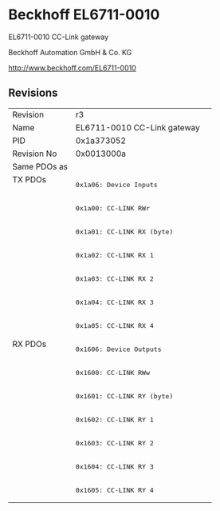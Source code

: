 # Beckhoff EL6711-0010

EL6711-0010 CC-Link gateway

Beckhoff Automation GmbH & Co. KG

http://www.beckhoff.com/EL6711-0010

## Revisions
<table>
<tr >
<td>Revision</td>
<td>r3</td>
</tr>
<tr >
<td>Name</td>
<td>EL6711-0010 CC-Link gateway</td>
</tr>
<tr >
<td>PID</td>
<td>0x1a373052</td>
</tr>
<tr >
<td>Revision No</td>
<td>0x0013000a</td>
</tr>
<tr >
<td>Same PDOs as</td>
<td></td>
</tr>
<tr class="txpdo pdosection">
<td rowspan=7 valign=top>TX PDOs</td>
<td><pre>0x1a06: Device Inputs</pre></td>
<td></td>
</tr>
<tr class="txpdo pdosection">
<td><pre>0x1a00: CC-LINK RWr</pre></td>
</tr>
<tr class="txpdo pdosection">
<td><pre>0x1a01: CC-LINK RX (byte)</pre></td>
</tr>
<tr class="txpdo pdosection">
<td><pre>0x1a02: CC-LINK RX 1</pre></td>
</tr>
<tr class="txpdo pdosection">
<td><pre>0x1a03: CC-LINK RX 2</pre></td>
</tr>
<tr class="txpdo pdosection">
<td><pre>0x1a04: CC-LINK RX 3</pre></td>
</tr>
<tr class="txpdo pdosection">
<td><pre>0x1a05: CC-LINK RX 4</pre></td>
</tr>
<tr class="rxpdo pdosection">
<td rowspan=7 valign=top>RX PDOs</td>
<td><pre>0x1606: Device Outputs</pre></td>
<td></td>
</tr>
<tr class="rxpdo pdosection">
<td><pre>0x1600: CC-LINK RWw</pre></td>
</tr>
<tr class="rxpdo pdosection">
<td><pre>0x1601: CC-LINK RY (byte)</pre></td>
</tr>
<tr class="rxpdo pdosection">
<td><pre>0x1602: CC-LINK RY 1</pre></td>
</tr>
<tr class="rxpdo pdosection">
<td><pre>0x1603: CC-LINK RY 2</pre></td>
</tr>
<tr class="rxpdo pdosection">
<td><pre>0x1604: CC-LINK RY 3</pre></td>
</tr>
<tr class="rxpdo pdosection">
<td><pre>0x1605: CC-LINK RY 4</pre></td>
</tr>
</table>
